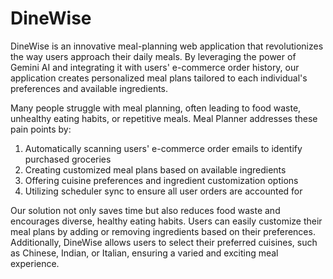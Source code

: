 # DineWise

DineWise is an innovative meal-planning web application that revolutionizes the way users approach their daily meals. By leveraging the power of Gemini AI and integrating it with users' e-commerce order history, our application creates personalized meal plans tailored to each individual's preferences and available ingredients.

Many people struggle with meal planning, often leading to food waste, unhealthy eating habits, or repetitive meals. Meal Planner addresses these pain points by:

1. Automatically scanning users' e-commerce order emails to identify purchased groceries
2. Creating customized meal plans based on available ingredients
3. Offering cuisine preferences and ingredient customization options
4. Utilizing scheduler sync to ensure all user orders are accounted for

Our solution not only saves time but also reduces food waste and encourages diverse, healthy eating habits. Users can easily customize their meal plans by adding or removing ingredients based on their preferences. Additionally, DineWise allows users to select their preferred cuisines, such as Chinese, Indian, or Italian, ensuring a varied and exciting meal experience.

